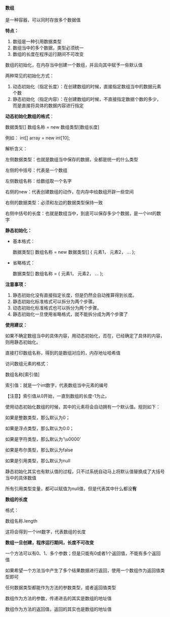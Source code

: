 #### 数组

是一种容器，可以同时存放多个数据值

**特点：**

1. 数组是一种引用数据类型
2. 数组当中的多个数据，类型必须统一
3. 数组的长度在程序运行期间不可改变

数组的初始化，在内存当中创建一个数组，并且向其中赋予一些默认值



两种常见的初始化方式：

1. 动态初始化（指定长度）：在创建数组的时候，直接指定数组当中的数据元素个数
2. 静态初始化（指定内容）：在创建数组的时候，不直接指定数据个数的多少，而是直接将具体的数据内容进行指定



**动态初始化数组的格式**：

数据类型[]  数组名称 = new  数组类型[数组长度]

例如： int[] array = new int[10];

解析含义：

左侧数据类型：也就是数组当中保存的数据，全都是统一的什么类型

左侧的中括号：代表是一个数组

左侧数组名称：给数组取一个名字

右侧的new：代表创建数组的动作，在内存中给数组开辟一些空间

右侧的数据类型：必须和左边的数据类型保持一致

右侧中括号的长度：也就是数组当中，到底可以保存多少个数据，是一个int的数字



**静态初始化：**

- 基本格式：

  数据类型[] 数组名称 = new 数据类型[] { 元素1， 元素2， ... };

- 省略格式：

  数据类型[] 数组名称 =  { 元素1， 元素2， ... };

**注意事项：**

1. 静态初始化没有直接指定长度，但是仍然会自动推算得到长度。
2. 静态初始化标准格式可以拆分为两个步骤。
3. 动态初始化标准格式也可以拆分为两个步骤。
4. 静态初始化一旦使用省略格式，就不能拆分成为两个步骤了



**使用建议：**

如果不确定数组当中的具体内容，用动态初始化，否在，已经确定了具体的内容，则用静态初始化。



直接打印数组名称，得到的是数组对应的，内存地址哈希值

访问数组元素的格式：

数组名称[索引值]

索引值：就是一个int数字，代表数组当中元素的编号

【注意】索引值从0开始，一直到数组的长度-1为止。



使用动态初始化数组的时候，其中的元素将会自动拥有一个默认值。规则如下：

如果是整数类型，那么默认为0；

如果是浮点类型，那么默认为0.0；

如果是字符类型，那么默认为'\u0000'

如果是布尔类型，那么默认为false

如果是引用类型，那么默认为null



静态初始化其实也有默认值的过程，只不过系统自动马上将默认值替换成了大括号当中的具体数值



所有引用类型变量，都可以赋值为null值，但是代表其中什么都没**有**



**数组的长度**

格式：

数组名称.length

这将会得到一个int数字，代表数组的长度



**数组一旦创建，程序运行期间，长度不可改变**



一个方法可以有0、1、多个参数；但是只能有0或者1个返回值，不能有多个返回值

如果希望一个方法当中产生了多个结果数据进行返回，使用一个数组作为返回值类型即可



任何数据类型都能作为方法的参数类型，或者返回值类型

数组作为方法的参数，传递进去的其实是数组的地址值

数组作为方法的返回值，返回的其实也是数组的地址值

